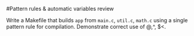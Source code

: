 #Pattern rules & automatic variables review

Write a Makefile that builds `app` from `main.c`, `util.c`, `math.c` using a single pattern rule for compilation. Demonstrate correct use of @,^, $<.
